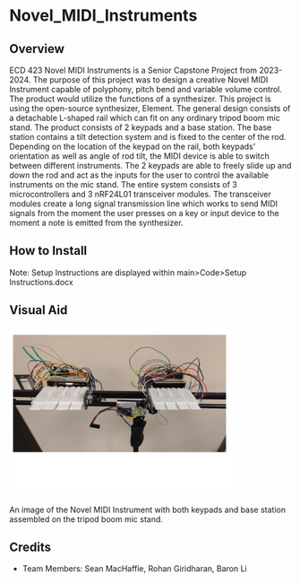 # Novel_MIDI_Instruments

## Overview
ECD 423 Novel MIDI Instruments is a Senior Capstone Project from 2023-2024. The purpose of this project was to design a creative Novel MIDI Instrument capable of polyphony, pitch bend and variable volume control. The product would utilize the functions of a synthesizer. This project is using the open-source synthesizer, Element. The general design consists of a detachable L-shaped rail which can fit on any ordinary tripod boom mic stand. The product consists of 2 keypads and a base station. The base station contains a tilt detection system and is fixed to the center of the rod. Depending on the location of the keypad on the rail, both keypads’ orientation as well as angle of rod tilt, the MIDI device is able to switch between different instruments. The 2 keypads are able to freely slide up and down the rod and act as the inputs for the user to control the available instruments on the mic stand. The entire system consists of 3 microcontrollers and 3 nRF24L01 transceiver modules. The transceiver modules create a long signal transmission line which works to send MIDI signals from the moment the user presses on a key or input device to the moment a note is emitted from the synthesizer.


## How to Install
Note: Setup Instructions are displayed within main>Code>Setup Instructions.docx


## Visual Aid
<p float="left">
 <img src="images/Entire Design.png" width = "400" height="300" />
</p>
An image of the Novel MIDI Instrument with both keypads and base station assembled on the tripod boom mic stand.

## Credits
- Team Members: Sean MacHaffie, Rohan Giridharan, Baron Li


